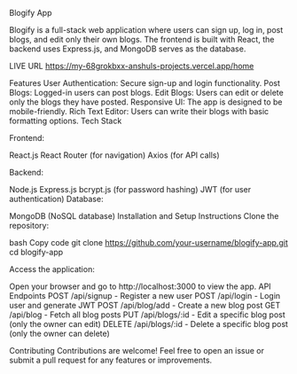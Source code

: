 
Blogify App

Blogify is a full-stack web application where users can sign up, log in, post blogs, and edit only their own blogs. The frontend is built with React, the backend uses Express.js, and MongoDB serves as the database.

LIVE URL
https://my-68grokbxx-anshuls-projects.vercel.app/home

Features
User Authentication: Secure sign-up and login functionality.
Post Blogs: Logged-in users can post blogs.
Edit Blogs: Users can edit or delete only the blogs they have posted.
Responsive UI: The app is designed to be mobile-friendly.
Rich Text Editor: Users can write their blogs with basic formatting options.
Tech Stack

Frontend:

React.js
React Router (for navigation)
Axios (for API calls)

Backend:

Node.js
Express.js
bcrypt.js (for password hashing)
JWT (for user authentication)
Database:

MongoDB (NoSQL database)
Installation and Setup Instructions
Clone the repository:

bash
Copy code
git clone https://github.com/your-username/blogify-app.git
cd blogify-app



Access the application:

Open your browser and go to http://localhost:3000 to view the app.
API Endpoints
POST /api/signup - Register a new user
POST /api/login - Login user and generate JWT
POST /api/blog/add - Create a new blog post
GET /api/blog - Fetch all blog posts
PUT /api/blogs/:id - Edit a specific blog post (only the owner can edit)
DELETE /api/blogs/:id - Delete a specific blog post (only the owner can delete)


Contributing
Contributions are welcome! Feel free to open an issue or submit a pull request for any features or improvements.





